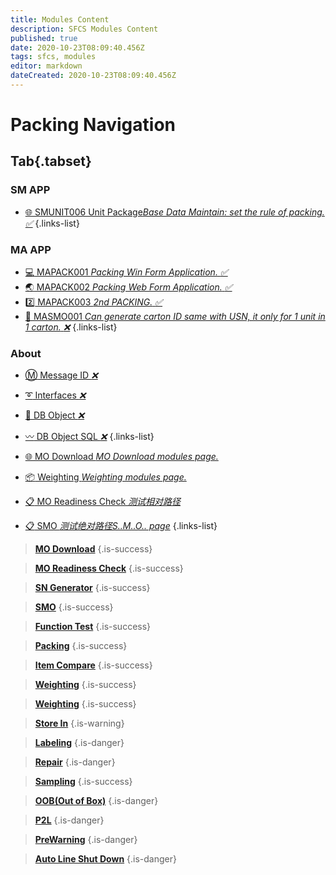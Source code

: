 ```yaml
---
title: Modules Content
description: SFCS Modules Content
published: true
date: 2020-10-23T08:09:40.456Z
tags: sfcs, modules
editor: markdown
dateCreated: 2020-10-23T08:09:40.456Z
---
```


# Packing Navigation
## Tab{.tabset}
### SM APP 
- [:globe_with_meridians: SMUNIT006 Unit Package*Base Data Maintain: set the rule of packing.* *:white_check_mark:*](/en/sfcs/modules/packing/smunit006)
{.links-list}
### MA APP
- [:computer: MAPACK001 *Packing Win Form Application.* *:white_check_mark:*](./packing/mapack001)
- [:earth_asia: MAPACK002 *Packing Web Form Application.* *:white_check_mark:*](./packing/mapack002)
- [:two: MAPACK003 *2nd PACKING.* *:white_check_mark:*](./packing/mapack003)
- [:office: MASMO001 *Can generate carton ID same with USN, it only for 1 unit in 1 carton.* *:x:*](/en/sfcs/modules/smo/masmo001)
{.links-list}
### About
- [:m: Message ID *:x:*](/en/sfcs/about/message_id)
- [:curly_loop: Interfaces *:x:*](/en/sfcs/about/interfaces)
- [:memo: DB Object *:x:*](/en/sfcs/about/dbobj)
- [:wavy_dash: DB Object SQL *:x:*](/en/sfcs/about/dbobjsql)
{.links-list}


- [:globe_with_meridians: MO Download *MO Download modules page.*](./modules/mo_download)
- [:package: Weighting *Weighting modules page.*](./modules/weighing)
- [:clipboard: MO Readiness Check *测试相对路径*](./modules/mo_readiness_check)
- [:clipboard: SMO *测试绝对路径S..M..O.. page*](/en/sfcs//modules/mo_readiness_check)
{.links-list}

> [**MO Download**](./modules/mo_download)
{.is-success}

> [**MO Readiness Check**](./modules/mo_readiness_check)
{.is-success}

> [**SN Generator**](./modules/sn_generator)
{.is-success}

> [**SMO**](./modules/smo)
{.is-success}

> [**Function Test**](./modules/function_test)
{.is-success}

> [**Packing**](./modules/packing)
{.is-success}

> [**Item Compare**](./modules/item_compare)
{.is-success}

> [**Weighting**](./modules/weighing)
{.is-success}

> [**Weighting**](/en/sfcs/modules/weighing)
{.is-success}

> [**Store In**](./modules/store_in)
{.is-warning}

> [**Labeling**](./modules/labeling)
{.is-danger}

> [**Repair**](./modules/repair)
{.is-danger}

> [**Sampling**](./modules/sampling)
{.is-success}

> [**OOB(Out of Box)**](./modules/oob)
{.is-danger}

> [**P2L**](./p2l)
{.is-danger}

> [**PreWarning**](./prewarning)
{.is-danger}

> [**Auto Line Shut Down**](./autolineshutdown)
{.is-danger}



